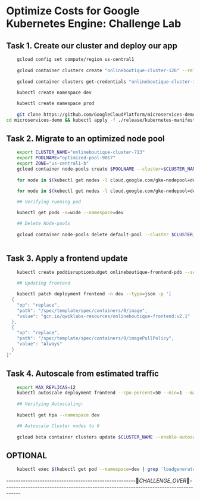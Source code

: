 
# Optimize Costs for Google Kubernetes Engine: Challenge Lab



## Task 1. Create our cluster and deploy our app


```bash
	gcloud config set compute/region us-central1
		
	gcloud container clusters create "onlineboutique-cluster-126" --release-channel "regular" --machine-type=e2-standard-2 --num-nodes 2 --zone us-central1-a
	
	gcloud container clusters get-credentials "onlineboutique-cluster-126" --zone us-central1-b --project ${GOOGLE_CLOUD_PROJECT}	
	
	kubectl create namespace dev

	kubectl create namespace prod
	
	git clone https://github.com/GoogleCloudPlatform/microservices-demo.git &&
cd microservices-demo && kubectl apply -f ./release/kubernetes-manifests.yaml --namespace dev

```

## Task 2. Migrate to an optimized node pool

```bash
	export CLUSTER_NAME="onlineboutique-cluster-713"
	export POOLNAME="optimized-pool-9017"
	export ZONE="us-central1-b"
	gcloud container node-pools create $POOLNAME --cluster=$CLUSTER_NAME --machine-type="custom-2-3584" --num-nodes=2 --zone=us-central1-b
	
	for node in $(kubectl get nodes -l cloud.google.com/gke-nodepool=default-pool -o=name); do  kubectl cordon "$node"; done

	for node in $(kubectl get nodes -l cloud.google.com/gke-nodepool=default-pool -o=name); do kubectl drain --force --ignore-daemonsets --delete-local-data --grace-period=10 "$node"; done

	## Verifying running pod
	
	kubectl get pods -o=wide --namespace=dev

	## Delete Node-pools
	
	gcloud container node-pools delete default-pool --cluster $CLUSTER_NAME --zone $ZONE --quiet



```


## Task 3. Apply a frontend update


```bash
	kubectl create poddisruptionbudget onlineboutique-frontend-pdb --selector app=frontend --min-available 1 --namespace dev

	## Updating frontend
	
	kubectl patch deployment frontend -n dev --type=json -p '[
  {
    "op": "replace",
    "path": "/spec/template/spec/containers/0/image",
    "value": "gcr.io/qwiklabs-resources/onlineboutique-frontend:v2.1"
  },
  {
    "op": "replace",
    "path": "/spec/template/spec/containers/0/imagePullPolicy",
    "value": "Always"
  }
]'

```


## Task 4. Autoscale from estimated traffic

```bash
	export MAX_REPLICAS=12
	kubectl autoscale deployment frontend --cpu-percent=50 --min=1 --max=$MAX_REPLICAS --namespace dev
	
	## Verifying Autoscaling:
	
	kubectl get hpa --namespace dev

	## Autoscale Cluster nodes to 6
	
	gcloud beta container clusters update $CLUSTER_NAME --enable-autoscaling --min-nodes 1 --max-nodes 6 --zone=$ZONE


```


## OPTIONAL

```bash
	kubectl exec $(kubectl get pod --namespace=dev | grep 'loadgenerator' | cut -f1 -d ' ') -it --namespace=dev -- bash -c 'export USERS=8000; locust --host="http://34.135.152.136" --headless -u "8000" 2>&1'
```

------------------------------------------------------🎉_CHALLENGE_OVER_🎉-------------------------------------------------------------------------------------


